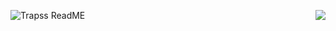 <a></a>

<img align="left" alt="Trapss ReadME" src="https://github-readme-stats.codestackr.vercel.app/api?username=Trapss&count_private=true&show_icons=true&hide_border=true&theme=radical"/>
<img align="right" src="https://github-readme-stats.vercel.app/api/top-langs/?username=Trapss&show_icons=true&hide_border=true&theme=radical"/>
<br>

